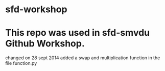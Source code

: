 sfd-workshop
============

This repo was used in sfd-smvdu Github Workshop.
============
changed on 28 sept 2014
added a swap and multiplication function in the file function.py
